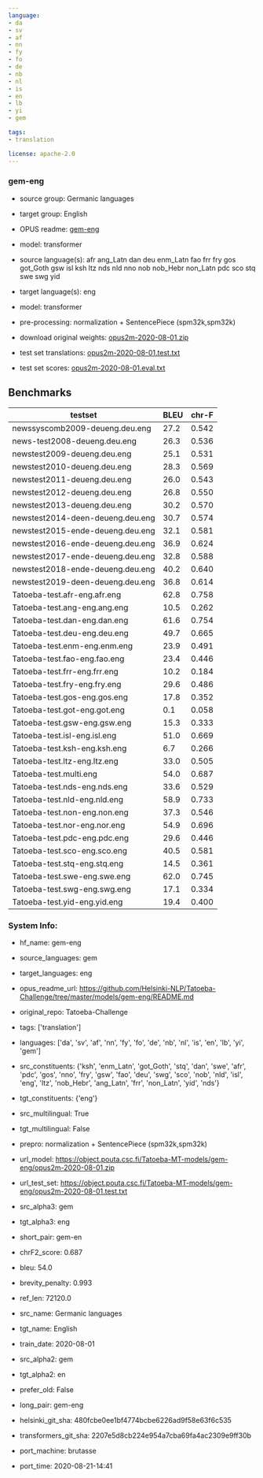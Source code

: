 ```yaml
---
language: 
- da
- sv
- af
- nn
- fy
- fo
- de
- nb
- nl
- is
- en
- lb
- yi
- gem

tags:
- translation

license: apache-2.0
---
```


### gem-eng

* source group: Germanic languages 
* target group: English 
*  OPUS readme: [gem-eng](https://github.com/Helsinki-NLP/Tatoeba-Challenge/tree/master/models/gem-eng/README.md)

*  model: transformer
* source language(s): afr ang_Latn dan deu enm_Latn fao frr fry gos got_Goth gsw isl ksh ltz nds nld nno nob nob_Hebr non_Latn pdc sco stq swe swg yid
* target language(s): eng
* model: transformer
* pre-processing: normalization + SentencePiece (spm32k,spm32k)
* download original weights: [opus2m-2020-08-01.zip](https://object.pouta.csc.fi/Tatoeba-MT-models/gem-eng/opus2m-2020-08-01.zip)
* test set translations: [opus2m-2020-08-01.test.txt](https://object.pouta.csc.fi/Tatoeba-MT-models/gem-eng/opus2m-2020-08-01.test.txt)
* test set scores: [opus2m-2020-08-01.eval.txt](https://object.pouta.csc.fi/Tatoeba-MT-models/gem-eng/opus2m-2020-08-01.eval.txt)

## Benchmarks

| testset               | BLEU  | chr-F |
|-----------------------|-------|-------|
| newssyscomb2009-deueng.deu.eng 	| 27.2 	| 0.542 |
| news-test2008-deueng.deu.eng 	| 26.3 	| 0.536 |
| newstest2009-deueng.deu.eng 	| 25.1 	| 0.531 |
| newstest2010-deueng.deu.eng 	| 28.3 	| 0.569 |
| newstest2011-deueng.deu.eng 	| 26.0 	| 0.543 |
| newstest2012-deueng.deu.eng 	| 26.8 	| 0.550 |
| newstest2013-deueng.deu.eng 	| 30.2 	| 0.570 |
| newstest2014-deen-deueng.deu.eng 	| 30.7 	| 0.574 |
| newstest2015-ende-deueng.deu.eng 	| 32.1 	| 0.581 |
| newstest2016-ende-deueng.deu.eng 	| 36.9 	| 0.624 |
| newstest2017-ende-deueng.deu.eng 	| 32.8 	| 0.588 |
| newstest2018-ende-deueng.deu.eng 	| 40.2 	| 0.640 |
| newstest2019-deen-deueng.deu.eng 	| 36.8 	| 0.614 |
| Tatoeba-test.afr-eng.afr.eng 	| 62.8 	| 0.758 |
| Tatoeba-test.ang-eng.ang.eng 	| 10.5 	| 0.262 |
| Tatoeba-test.dan-eng.dan.eng 	| 61.6 	| 0.754 |
| Tatoeba-test.deu-eng.deu.eng 	| 49.7 	| 0.665 |
| Tatoeba-test.enm-eng.enm.eng 	| 23.9 	| 0.491 |
| Tatoeba-test.fao-eng.fao.eng 	| 23.4 	| 0.446 |
| Tatoeba-test.frr-eng.frr.eng 	| 10.2 	| 0.184 |
| Tatoeba-test.fry-eng.fry.eng 	| 29.6 	| 0.486 |
| Tatoeba-test.gos-eng.gos.eng 	| 17.8 	| 0.352 |
| Tatoeba-test.got-eng.got.eng 	| 0.1 	| 0.058 |
| Tatoeba-test.gsw-eng.gsw.eng 	| 15.3 	| 0.333 |
| Tatoeba-test.isl-eng.isl.eng 	| 51.0 	| 0.669 |
| Tatoeba-test.ksh-eng.ksh.eng 	| 6.7 	| 0.266 |
| Tatoeba-test.ltz-eng.ltz.eng 	| 33.0 	| 0.505 |
| Tatoeba-test.multi.eng 	| 54.0 	| 0.687 |
| Tatoeba-test.nds-eng.nds.eng 	| 33.6 	| 0.529 |
| Tatoeba-test.nld-eng.nld.eng 	| 58.9 	| 0.733 |
| Tatoeba-test.non-eng.non.eng 	| 37.3 	| 0.546 |
| Tatoeba-test.nor-eng.nor.eng 	| 54.9 	| 0.696 |
| Tatoeba-test.pdc-eng.pdc.eng 	| 29.6 	| 0.446 |
| Tatoeba-test.sco-eng.sco.eng 	| 40.5 	| 0.581 |
| Tatoeba-test.stq-eng.stq.eng 	| 14.5 	| 0.361 |
| Tatoeba-test.swe-eng.swe.eng 	| 62.0 	| 0.745 |
| Tatoeba-test.swg-eng.swg.eng 	| 17.1 	| 0.334 |
| Tatoeba-test.yid-eng.yid.eng 	| 19.4 	| 0.400 |


### System Info: 
- hf_name: gem-eng

- source_languages: gem

- target_languages: eng

- opus_readme_url: https://github.com/Helsinki-NLP/Tatoeba-Challenge/tree/master/models/gem-eng/README.md

- original_repo: Tatoeba-Challenge

- tags: ['translation']

- languages: ['da', 'sv', 'af', 'nn', 'fy', 'fo', 'de', 'nb', 'nl', 'is', 'en', 'lb', 'yi', 'gem']

- src_constituents: {'ksh', 'enm_Latn', 'got_Goth', 'stq', 'dan', 'swe', 'afr', 'pdc', 'gos', 'nno', 'fry', 'gsw', 'fao', 'deu', 'swg', 'sco', 'nob', 'nld', 'isl', 'eng', 'ltz', 'nob_Hebr', 'ang_Latn', 'frr', 'non_Latn', 'yid', 'nds'}

- tgt_constituents: {'eng'}

- src_multilingual: True

- tgt_multilingual: False

- prepro:  normalization + SentencePiece (spm32k,spm32k)

- url_model: https://object.pouta.csc.fi/Tatoeba-MT-models/gem-eng/opus2m-2020-08-01.zip

- url_test_set: https://object.pouta.csc.fi/Tatoeba-MT-models/gem-eng/opus2m-2020-08-01.test.txt

- src_alpha3: gem

- tgt_alpha3: eng

- short_pair: gem-en

- chrF2_score: 0.687

- bleu: 54.0

- brevity_penalty: 0.993

- ref_len: 72120.0

- src_name: Germanic languages

- tgt_name: English

- train_date: 2020-08-01

- src_alpha2: gem

- tgt_alpha2: en

- prefer_old: False

- long_pair: gem-eng

- helsinki_git_sha: 480fcbe0ee1bf4774bcbe6226ad9f58e63f6c535

- transformers_git_sha: 2207e5d8cb224e954a7cba69fa4ac2309e9ff30b

- port_machine: brutasse

- port_time: 2020-08-21-14:41